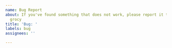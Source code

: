 ```yaml
---
name: Bug Report
about: If you've found something that does not work, please report it to help improve
  grocy
title: 'Bug: '
labels: bug
assignees: ''

---
```


<!--
Please describe the bug as detailed as possible, provide the steps how to reproduce it and maybe attach screenshots where useful.

Please also check if your bug was maybe already fixed by searching closed issues here or by trying to reproduce your problem on the pre-release demo (=> https://demo-prerelease.grocy.info) (use a *private demo instance* if you want to make your example persistent).

If your problem is not reproducible, it's most likely not a bug - please use the r/grocy subreddit (=> https://www.reddit.com/r/grocy) for general questions / help.
-->
